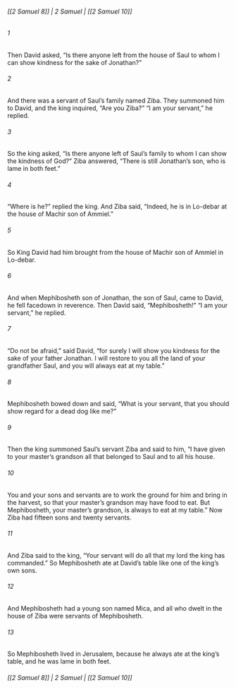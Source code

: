 ###### [[2 Samuel 8]] | 2 Samuel | [[2 Samuel 10]]

###### 1
Then David asked, “Is there anyone left from the house of Saul to whom I can show kindness for the sake of Jonathan?”
###### 2
And there was a servant of Saul’s family named Ziba. They summoned him to David, and the king inquired, “Are you Ziba?” “I am your servant,” he replied.
###### 3
So the king asked, “Is there anyone left of Saul’s family to whom I can show the kindness of God?” Ziba answered, “There is still Jonathan’s son, who is lame in both feet.”
###### 4
“Where is he?” replied the king. And Ziba said, “Indeed, he is in Lo-debar at the house of Machir son of Ammiel.”
###### 5
So King David had him brought from the house of Machir son of Ammiel in Lo-debar.
###### 6
And when Mephibosheth son of Jonathan, the son of Saul, came to David, he fell facedown in reverence. Then David said, “Mephibosheth!” “I am your servant,” he replied.
###### 7
“Do not be afraid,” said David, “for surely I will show you kindness for the sake of your father Jonathan. I will restore to you all the land of your grandfather Saul, and you will always eat at my table.”
###### 8
Mephibosheth bowed down and said, “What is your servant, that you should show regard for a dead dog like me?”
###### 9
Then the king summoned Saul’s servant Ziba and said to him, “I have given to your master’s grandson all that belonged to Saul and to all his house.
###### 10
You and your sons and servants are to work the ground for him and bring in the harvest, so that your master’s grandson may have food to eat. But Mephibosheth, your master’s grandson, is always to eat at my table.” Now Ziba had fifteen sons and twenty servants.
###### 11
And Ziba said to the king, “Your servant will do all that my lord the king has commanded.” So Mephibosheth ate at David’s table like one of the king’s own sons.
###### 12
And Mephibosheth had a young son named Mica, and all who dwelt in the house of Ziba were servants of Mephibosheth.
###### 13
So Mephibosheth lived in Jerusalem, because he always ate at the king’s table, and he was lame in both feet.

###### [[2 Samuel 8]] | 2 Samuel | [[2 Samuel 10]]
